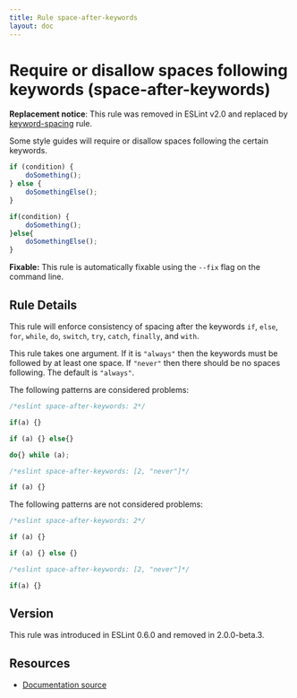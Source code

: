 ```yaml
---
title: Rule space-after-keywords
layout: doc
---
```

<!-- Note: No pull requests accepted for this file. See README.md in the root directory for details. -->

# Require or disallow spaces following keywords (space-after-keywords)

**Replacement notice**: This rule was removed in ESLint v2.0 and replaced by [keyword-spacing](keyword-spacing) rule.

Some style guides will require or disallow spaces following the certain keywords.

```js
if (condition) {
    doSomething();
} else {
    doSomethingElse();
}

if(condition) {
    doSomething();
}else{
    doSomethingElse();
}
```

**Fixable:** This rule is automatically fixable using the `--fix` flag on the command line.

## Rule Details

This rule will enforce consistency of spacing after the keywords `if`, `else`, `for`, `while`, `do`, `switch`, `try`, `catch`, `finally`, and `with`.

This rule takes one argument. If it is `"always"` then the keywords must be followed by at least one space. If `"never"`
then there should be no spaces following. The default is `"always"`.

The following patterns are considered problems:

```js
/*eslint space-after-keywords: 2*/

if(a) {}

if (a) {} else{}

do{} while (a);
```

```js
/*eslint space-after-keywords: [2, "never"]*/

if (a) {}
```

The following patterns are not considered problems:

```js
/*eslint space-after-keywords: 2*/

if (a) {}

if (a) {} else {}
```

```js
/*eslint space-after-keywords: [2, "never"]*/

if(a) {}
```

## Version

This rule was introduced in ESLint 0.6.0 and removed in 2.0.0-beta.3.

## Resources

* [Documentation source](https://github.com/eslint/eslint/tree/master/docs/rules/space-after-keywords.md)
